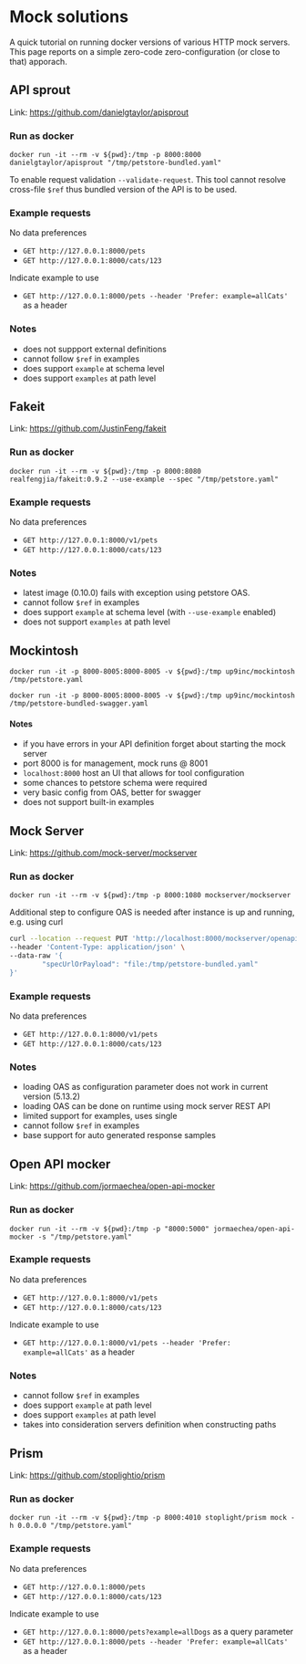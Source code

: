 # Mock solutions

A quick tutorial on running docker versions of various HTTP mock servers.
This page reports on a simple zero-code zero-configuration (or close to that) apporach.

## API sprout

Link: https://github.com/danielgtaylor/apisprout

### Run as docker

```
docker run -it --rm -v ${pwd}:/tmp -p 8000:8000 danielgtaylor/apisprout "/tmp/petstore-bundled.yaml"
```

To enable request validation `--validate-request`.
This tool cannot resolve cross-file `$ref` thus bundled version of the API is to be used.

### Example requests

No data preferences

- `GET http://127.0.0.1:8000/pets`
- `GET http://127.0.0.1:8000/cats/123`

Indicate example to use

- `GET http://127.0.0.1:8000/pets --header 'Prefer: example=allCats'` as a header

### Notes

- does not suppport external definitions
- cannot follow `$ref` in examples
- does support `example` at schema level
- does support `examples` at path level

## Fakeit

Link: https://github.com/JustinFeng/fakeit

### Run as docker

```
docker run -it --rm -v ${pwd}:/tmp -p 8000:8080 realfengjia/fakeit:0.9.2 --use-example --spec "/tmp/petstore.yaml"
```

### Example requests

No data preferences

- `GET http://127.0.0.1:8000/v1/pets`
- `GET http://127.0.0.1:8000/cats/123`

### Notes

- latest image (0.10.0) fails with exception using petstore OAS.
- cannot follow `$ref` in examples
- does support `example` at schema level (with `--use-example` enabled)
- does not support `examples` at path level

## Mockintosh

```
docker run -it -p 8000-8005:8000-8005 -v ${pwd}:/tmp up9inc/mockintosh /tmp/petstore.yaml
```

```
docker run -it -p 8000-8005:8000-8005 -v ${pwd}:/tmp up9inc/mockintosh /tmp/petstore-bundled-swagger.yaml
```

#### Notes

- if you have errors in your API definition forget about starting the mock server
- port 8000 is for management, mock runs @ 8001
- `localhost:8000` host an UI that allows for tool configuration
- some chances to petstore schema were required
- very basic config from OAS, better for swagger
- does not support built-in examples

## Mock Server

Link: https://github.com/mock-server/mockserver

### Run as docker

```
docker run -it --rm -v ${pwd}:/tmp -p 8000:1080 mockserver/mockserver
```

Additional step to configure OAS is needed after instance is up and running, e.g. using curl

```bash
curl --location --request PUT 'http://localhost:8000/mockserver/openapi' \
--header 'Content-Type: application/json' \
--data-raw '{
        "specUrlOrPayload": "file:/tmp/petstore-bundled.yaml"
}'
```

### Example requests

No data preferences

- `GET http://127.0.0.1:8000/v1/pets`
- `GET http://127.0.0.1:8000/cats/123`

### Notes

- loading OAS as configuration parameter does not work in current version (5.13.2)
- loading OAS can be done on runtime using mock server REST API
- limited support for examples, uses single
- cannot follow `$ref` in examples
- base support for auto generated response samples

## Open API mocker

Link: https://github.com/jormaechea/open-api-mocker

### Run as docker

```
docker run -it --rm -v ${pwd}:/tmp -p "8000:5000" jormaechea/open-api-mocker -s "/tmp/petstore.yaml"
```

### Example requests

No data preferences

- `GET http://127.0.0.1:8000/v1/pets`
- `GET http://127.0.0.1:8000/cats/123`

Indicate example to use

- `GET http://127.0.0.1:8000/v1/pets --header 'Prefer: example=allCats'` as a header

### Notes

- cannot follow `$ref` in examples
- does support `example` at path level
- does support `examples` at path level
- takes into consideration servers definition when constructing paths

## Prism

Link: https://github.com/stoplightio/prism

### Run as docker

```
docker run -it --rm -v ${pwd}:/tmp -p 8000:4010 stoplight/prism mock -h 0.0.0.0 "/tmp/petstore.yaml"
```

### Example requests

No data preferences

- `GET http://127.0.0.1:8000/pets`
- `GET http://127.0.0.1:8000/cats/123`

Indicate example to use

- `GET http://127.0.0.1:8000/pets?example=allDogs` as a query parameter
- `GET http://127.0.0.1:8000/pets --header 'Prefer: example=allCats'` as a header
